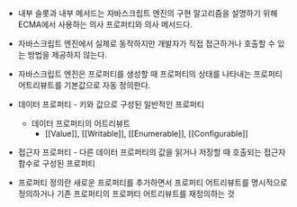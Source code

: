 - 내부 슬롯과 내부 메서드는 자바스크립트 엔진의 구현 알고리즘을 설명하기 위해 ECMA에서 사용하는 의사 프로퍼티와 의사 메서드다.

- 자바스크립트 엔진에서 실제로 동작하지만 개발자가 직접 접근하거나 호출할 수 있는 방법을 제공하지 않는다.

- 자바스크립트 엔진은 프로퍼티를 생성할 때 프로퍼티의 상태를 나타내는 프로퍼티 어트리뷰트를 기본값으로 자동 정의한다.

- 데이터 프로퍼티 - 키와 값으로 구성된 일반적인 프로퍼티
  - 데이터 프로퍼티의 어트리뷰트
    - [[Value]], [[Writable]], [[Enumerable]], [[Configurable]]
- 접근자 프로퍼티 - 다른 데이터 프로퍼티의 값을 읽거나 저장할 때 호출되는 접근자 함수로 구성된 프로퍼티

- 프로퍼티 정의란 새로운 프로퍼티를 추가하면서 프로퍼티 어트리뷰트를 명시적으로 정의하거나 기존 프로퍼티의 프로퍼티 어트리뷰트를 재정의하는 것
